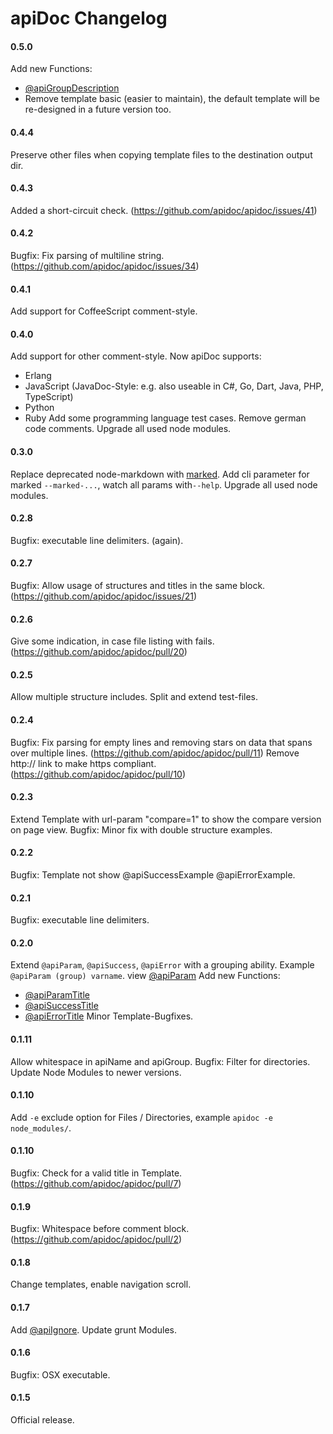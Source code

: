# apiDoc Changelog

#### 0.5.0
Add new Functions:
* [@apiGroupDescription](http://apidocjs.com/#param-api-group-description)
* Remove template basic (easier to maintain), the default template will be re-designed in a future version too.

#### 0.4.4
Preserve other files when copying template files to the destination output dir.

#### 0.4.3
Added a short-circuit check. (https://github.com/apidoc/apidoc/issues/41)

#### 0.4.2
Bugfix: Fix parsing of multiline string. (https://github.com/apidoc/apidoc/issues/34)

#### 0.4.1
Add support for CoffeeScript comment-style. 

#### 0.4.0
Add support for other comment-style. Now apiDoc supports:
 * Erlang
 * JavaScript (JavaDoc-Style: e.g. also useable in C#, Go, Dart, Java, PHP, TypeScript)
 * Python
 * Ruby
Add some programming language test cases.
Remove german code comments.
Upgrade all used node modules.

#### 0.3.0
Replace deprecated node-markdown with [marked](https://github.com/chjj/marked).
Add cli parameter for marked `--marked-...`, watch all params with`--help`.
Upgrade all used node modules.

#### 0.2.8
Bugfix: executable line delimiters. (again).

#### 0.2.7
Bugfix: Allow usage of structures and titles in the same block. (https://github.com/apidoc/apidoc/issues/21)

#### 0.2.6
Give some indication, in case file listing with fails. (https://github.com/apidoc/apidoc/pull/20)

#### 0.2.5
Allow multiple structure includes.
Split and extend test-files.

#### 0.2.4
Bugfix: Fix parsing for empty lines and removing stars on data that spans over multiple lines. (https://github.com/apidoc/apidoc/pull/11)
Remove http:// link to make https compliant. (https://github.com/apidoc/apidoc/pull/10)

#### 0.2.3
Extend Template with url-param "compare=1" to show the compare version on page view.
Bugfix: Minor fix with double structure examples.

#### 0.2.2
Bugfix: Template not show @apiSuccessExample @apiErrorExample.

#### 0.2.1
Bugfix: executable line delimiters.

#### 0.2.0
Extend `@apiParam`, `@apiSuccess`, `@apiError` with a grouping ability. Example `@apiParam (group) varname`.
view [@apiParam](http://apidocjs.com/#param-api-param)
Add new Functions:
* [@apiParamTitle](http://apidocjs.com/#param-api-param-title)
* [@apiSuccessTitle](http://apidocjs.com/#param-api-success-title)
* [@apiErrorTitle](http://apidocjs.com/#param-api-error-title)
Minor Template-Bugfixes.

#### 0.1.11
Allow whitespace in apiName and apiGroup.
Bugfix: Filter for directories.
Update Node Modules to newer versions.

#### 0.1.10
Add `-e` exclude option for Files / Directories, example `apidoc -e node_modules/`.

#### 0.1.10
Bugfix: Check for a valid title in Template. (https://github.com/apidoc/apidoc/pull/7)

#### 0.1.9
Bugfix: Whitespace before comment block. (https://github.com/apidoc/apidoc/pull/2)

#### 0.1.8
Change templates, enable navigation scroll.

#### 0.1.7
Add [@apiIgnore](http://apidocjs.com/#param-api-ignore).
Update grunt Modules.

#### 0.1.6
Bugfix: OSX executable.

#### 0.1.5
Official release.
